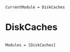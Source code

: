 ```@meta
CurrentModule = DiskCaches
```

# DiskCaches

```@index
```

```@autodocs
Modules = [DiskCaches]
```

